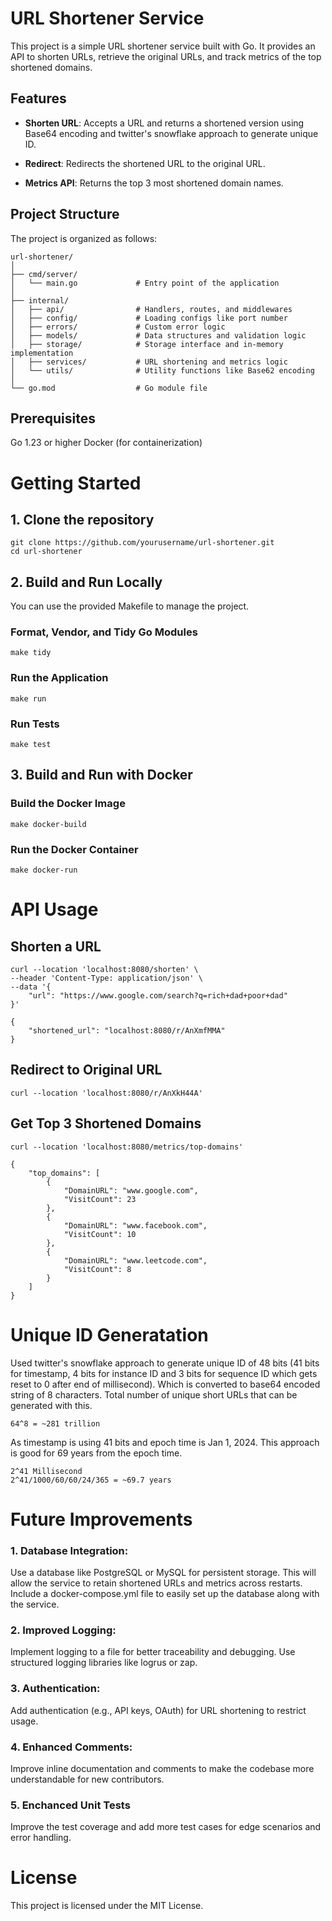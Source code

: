 # URL Shortener Service
This project is a simple URL shortener service built with Go. It provides an API to shorten URLs, retrieve the original URLs, and track metrics of the top shortened domains.

## Features
* __Shorten URL__: Accepts a URL and returns a shortened version using Base64 encoding and twitter's snowflake approach to generate unique ID.

* __Redirect__: Redirects the shortened URL to the original URL.

* __Metrics API__: Returns the top 3 most shortened domain names.

## Project Structure
The project is organized as follows:
```
url-shortener/
│
├── cmd/server/
│   └── main.go             # Entry point of the application
│
├── internal/
│   ├── api/                # Handlers, routes, and middlewares
│   ├── config/             # Loading configs like port number
│   ├── errors/             # Custom error logic
│   ├── models/             # Data structures and validation logic
│   ├── storage/            # Storage interface and in-memory implementation
│   ├── services/           # URL shortening and metrics logic
│   └── utils/              # Utility functions like Base62 encoding
│
└── go.mod                  # Go module file
```
## Prerequisites
Go 1.23 or higher
Docker (for containerization)

# Getting Started
## 1. Clone the repository
```
git clone https://github.com/yourusername/url-shortener.git
cd url-shortener
```
## 2. Build and Run Locally
You can use the provided Makefile to manage the project.
### Format, Vendor, and Tidy Go Modules
```
make tidy
```
### Run the Application
```
make run
```
### Run Tests
```
make test
```
## 3. Build and Run with Docker
### Build the Docker Image
```
make docker-build
```
### Run the Docker Container
```
make docker-run
```
# API Usage
## Shorten a URL
```
curl --location 'localhost:8080/shorten' \
--header 'Content-Type: application/json' \
--data '{
    "url": "https://www.google.com/search?q=rich+dad+poor+dad"
}'
```
```
{
    "shortened_url": "localhost:8080/r/AnXmfMMA"
}
```
## Redirect to Original URL
```
curl --location 'localhost:8080/r/AnXkH44A'
```
## Get Top 3 Shortened Domains
```
curl --location 'localhost:8080/metrics/top-domains'
```
```
{
    "top_domains": [
        {
            "DomainURL": "www.google.com",
            "VisitCount": 23
        },
        {
            "DomainURL": "www.facebook.com",
            "VisitCount": 10
        },
        {
            "DomainURL": "www.leetcode.com",
            "VisitCount": 8
        }
    ]
}
```
# Unique ID Generatation
Used twitter's snowflake approach to generate unique ID of 48 bits (41 bits for timestamp, 4 bits for instance ID and 3 bits for sequence ID which gets reset to 0 after end of millisecond).
Which is converted to base64 encoded string of 8 characters.
Total number of unique short URLs that can be generated with this.
```
64^8 = ~281 trillion
```
As timestamp is using 41 bits and epoch time is Jan 1, 2024. This approach is good for 69 years from the epoch time.
```
2^41 Millisecond
2^41/1000/60/60/24/365 = ~69.7 years
```
# Future Improvements
### 1. Database Integration:
Use a database like PostgreSQL or MySQL for persistent storage. This will allow the service to retain shortened URLs and metrics across restarts.
Include a docker-compose.yml file to easily set up the database along with the service.
### 2. Improved Logging:
Implement logging to a file for better traceability and debugging.
Use structured logging libraries like logrus or zap.
### 3. Authentication:
Add authentication (e.g., API keys, OAuth) for URL shortening to restrict usage.
### 4. Enhanced Comments:
Improve inline documentation and comments to make the codebase more understandable for new contributors.
### 5. Enchanced Unit Tests
Improve the test coverage and add more test cases for edge scenarios and error handling. 

# License
This project is licensed under the MIT License.
